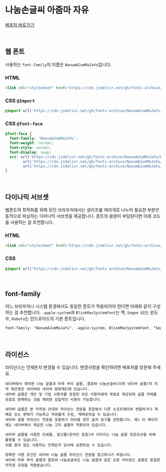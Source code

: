 # 나눔손글씨 아줌마 자유

[배포처 바로가기](https://hangeul.naver.com/fonts/search?f=clova)

&nbsp;

## 웹 폰트

사용하는 `font-family`의 이름은 `NanumAJumMaJaYu`입니다.

### HTML

```html
<link rel="stylesheet" href="https://cdn.jsdelivr.net/gh/fonts-archive/NanumAJumMaJaYu/NanumAJumMaJaYu.css" type="text/css"/>
```

### CSS `@Import`

```css
@import url('https://cdn.jsdelivr.net/gh/fonts-archive/NanumAJumMaJaYu/NanumAJumMaJaYu.css');
```

### CSS `@font-face`

```css
@font-face {
  font-family: 'NanumAJumMaJaYu';
  font-weight: normal;
  font-style: normal;
  font-display: swap;
  src: url('https://cdn.jsdelivr.net/gh/fonts-archive/NanumAJumMaJaYu/NanumAJumMaJaYu.woff2') format('woff2'),
        url('https://cdn.jsdelivr.net/gh/fonts-archive/NanumAJumMaJaYu/NanumAJumMaJaYu.woff') format('woff'),
        url('https://cdn.jsdelivr.net/gh/fonts-archive/NanumAJumMaJaYu/NanumAJumMaJaYu.ttf') format('truetype');
}
```

&nbsp;

## 다이나믹 서브셋

웹폰트의 최적화를 위해 모던 브라우저에서는 글리프를 여러개로 나누어 필요한 부분만 동적으로 파싱하는 다이나믹 서브셋을 제공합니다. 폰트의 용량이 부담된다면 아래 코드를 사용하는 걸 추천합니다.

### HTML

```html
<link rel="stylesheet" href="https://cdn.jsdelivr.net/gh/fonts-archive/NanumAJumMaJaYu/subsets/NanumAJumMaJaYu-dynamic-subset.css" type="text/css"/>
```

### CSS

```css
@import url("https://cdn.jsdelivr.net/gh/fonts-archive/NanumAJumMaJaYu/subsets/NanumAJumMaJaYu-dynamic-subset.css");
```

&nbsp;

## font-family

어느 브라우저나 시스템 환경에서도 동일한 폰트가 적용되어야 한다면 아래와 같이 구성하는 걸 추천합니다. `-apple-system`과 `BlinkMacSystemFont`는 맥, `Segoe UI`는 윈도우, `Roboto`는 안드로이드의 기본 폰트입니다.

```css
font-family: "NanumAJumMaJaYu", -apple-system, BlinkMacSystemFont, "Segoe UI",Roboto, Oxygen, Ubuntu, Cantarell, "Open Sans", "Helvetica Neue", sans-serif;
```

&nbsp;

## 라이선스

라이선스는 언제든지 변경될 수 있습니다. 변경사항을 확인하려면 배포처를 방문해 주세요.

```
네이버에서 제작한 나눔 글꼴과 마루 부리 글꼴, 클로바 나눔손글씨(이하 네이버 글꼴)의 지적 재산권은 네이버와 네이버 문화재단에 있습니다.
네이버 글꼴은 개인 및 기업 사용자를 포함한 모든 사용자에게 무료로 제공되며 글꼴 자체를 유료로 판매하는 것을 제외한 상업적인 사용이 가능합니다.

네이버 글꼴은 본 저작권 안내와 라이선스 전문을 포함해서 다른 소프트웨어와 번들하거나 재배포 또는 판매가 가능하고 자유롭게 수정, 재배포하실 수 있습니다.
네이버 글꼴 라이선스 전문을 포함하기 어려울 경우 출처 표기를 권장합니다. 예) 이 페이지에는 네이버에서 제공한 나눔 고딕 글꼴이 적용되어 있습니다.

네이버 글꼴을 사용한 인쇄물, 광고물(온라인 포함)의 이미지는 나눔 글꼴 프로모션을 위해 활용될 수 있습니다.
이를 원치 않는 사용자는 언제든지 당사에 요청하실 수 있습니다.

정확한 사용 조건은 네이버 나눔 글꼴 라이선스 전문을 참고하시기 바랍니다.
네이버 마루 부리 글꼴과 클로바 나눔손글씨도 나눔 글꼴과 같은 오픈 라이센스 글꼴로 동일한 저작권 규정을 적용받습니다.
```
